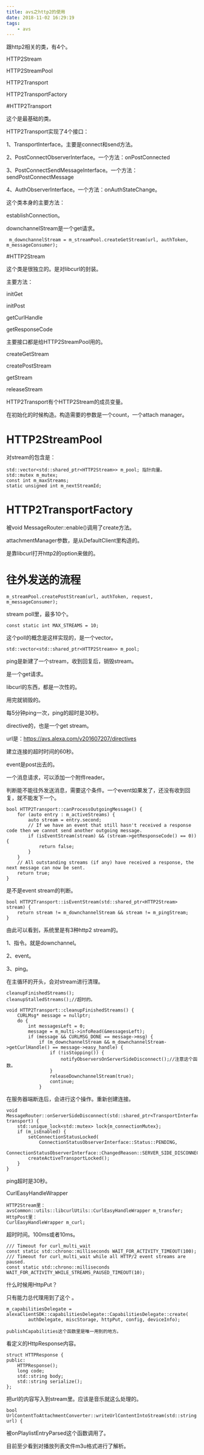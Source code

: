 ```yaml
---
title: avs之http2的使用
date: 2018-11-02 16:29:19
tags:
	- avs
---
```




跟http2相关的类，有4个。

HTTP2Stream

HTTP2StreamPool

HTTP2Transport

HTTP2TransportFactory



#HTTP2Transport

这个是最基础的类。

HTTP2Transport实现了4个接口：

1、TransportInterface。主要是connect和send方法。

2、PostConnectObserverInterface。一个方法：onPostConnected

3、PostConnectSendMessageInterface。一个方法：sendPostConnectMessage

4、AuthObserverInterface。一个方法：onAuthStateChange。

这个类本身的主要方法：

establishConnection。



downchannelStream是一个get请求。

```
 m_downchannelStream = m_streamPool.createGetStream(url, authToken, m_messageConsumer);
```



#HTTP2Stream

这个类是很独立的。是对libcurl的封装。

主要方法：

initGet

initPost

getCurlHandle

getResponseCode

主要接口都是给HTTP2StreamPool用的。

createGetStream

createPostStream

getStream

releaseStream



HTTP2Transport有个HTTP2Stream的成员变量。

在初始化的时候构造。构造需要的参数是一个count，一个attach manager。



# HTTP2StreamPool

对stream的包含是：

```
std::vector<std::shared_ptr<HTTP2Stream>> m_pool; 指针向量。
std::mutex m_mutex;
const int m_maxStreams;
static unsigned int m_nextStreamId;
```



# HTTP2TransportFactory

被void MessageRouter::enable()调用了create方法。

attachmentManager参数，是从DefaultClient里构造的。





是靠libcurl打开http2的option来做的。

# 往外发送的流程

```
m_streamPool.createPostStream(url, authToken, request, m_messageConsumer);
```

stream poll里，最多10个。

```
const static int MAX_STREAMS = 10;
```

这个poll的概念是这样实现的，是一个vector。

```
std::vector<std::shared_ptr<HTTP2Stream>> m_pool;
```



ping是新建了一个stream，收到回复后，销毁stream。

是一个get请求。



libcurl的东西，都是一次性的。

用完就销毁的。



每5分钟ping一次，ping的超时是30秒。



directive的，也是一个get stream。

url是：https://avs.alexa.com/v201607207/directives

建立连接的超时时间的60秒。



event是post出去的。



一个消息请求，可以添加一个附件reader。

判断能不能往外发送消息，需要这个条件。一个event如果发了，还没有收到回复，就不能发下一个。

```
bool HTTP2Transport::canProcessOutgoingMessage() {
    for (auto entry : m_activeStreams) {
        auto stream = entry.second;
        // If we have an event that still hasn't received a response code then we cannot send another outgoing message.
        if (isEventStream(stream) && (stream->getResponseCode() == 0)) {
            return false;
        }
    }
    // All outstanding streams (if any) have received a response, the next message can now be sent.
    return true;
}
```

是不是event stream的判断。

```
bool HTTP2Transport::isEventStream(std::shared_ptr<HTTP2Stream> stream) {
    return stream != m_downchannelStream && stream != m_pingStream;
}
```

由此可以看到，系统里是有3种http2 stream的。

1、指令。就是downchannel。

2、event。

3、ping。

在主循环的开头，会对stream进行清理。

```
cleanupFinishedStreams();
cleanupStalledStreams();//超时的。
```



```
void HTTP2Transport::cleanupFinishedStreams() {
    CURLMsg* message = nullptr;
    do {
        int messagesLeft = 0;
        message = m_multi->infoRead(&messagesLeft);
        if (message && CURLMSG_DONE == message->msg) {
            if (m_downchannelStream && m_downchannelStream->getCurlHandle() == message->easy_handle) {
                if (!isStopping()) {
                    notifyObserversOnServerSideDisconnect();//注意这个函数。
                }
                releaseDownchannelStream(true);
                continue;
            }
```

在服务器端断连后，会进行这个操作。重新创建连接。

```
void MessageRouter::onServerSideDisconnect(std::shared_ptr<TransportInterface> transport) {
    std::unique_lock<std::mutex> lock{m_connectionMutex};
    if (m_isEnabled) {
        setConnectionStatusLocked(
            ConnectionStatusObserverInterface::Status::PENDING,
            ConnectionStatusObserverInterface::ChangedReason::SERVER_SIDE_DISCONNECT);
        createActiveTransportLocked();
    }
}
```



ping超时是30秒。

CurlEasyHandleWrapper

```
HTTP2Stream里：
avsCommon::utils::libcurlUtils::CurlEasyHandleWrapper m_transfer;
HttpPost里：
CurlEasyHandleWrapper m_curl;

```

超时时间。100ms或者10ms。

```
/// Timeout for curl_multi_wait
const static std::chrono::milliseconds WAIT_FOR_ACTIVITY_TIMEOUT(100);
/// Timeout for curl_multi_wait while all HTTP/2 event streams are paused.
const static std::chrono::milliseconds WAIT_FOR_ACTIVITY_WHILE_STREAMS_PAUSED_TIMEOUT(10);
```

什么时候用HttpPut？

只有能力总代理用到了这个 。

```
m_capabilitiesDelegate = alexaClientSDK::capabilitiesDelegate::CapabilitiesDelegate::create(
        authDelegate, miscStorage, httpPut, config, deviceInfo);
```

```
publishCapabilities这个函数里是唯一用到的地方。
```



看定义的HttpResponse内容。

```
struct HTTPResponse {
public:
    HTTPResponse();
    long code;
    std::string body;
    std::string serialize();
};
```



把url的内容写入到stream里。应该是音乐就这么处理的。

```
bool UrlContentToAttachmentConverter::writeUrlContentIntoStream(std::string url) {
```

被onPlaylistEntryParsed这个函数调用了。

目前至少看到对播放列表文件m3u格式进行了解析。

